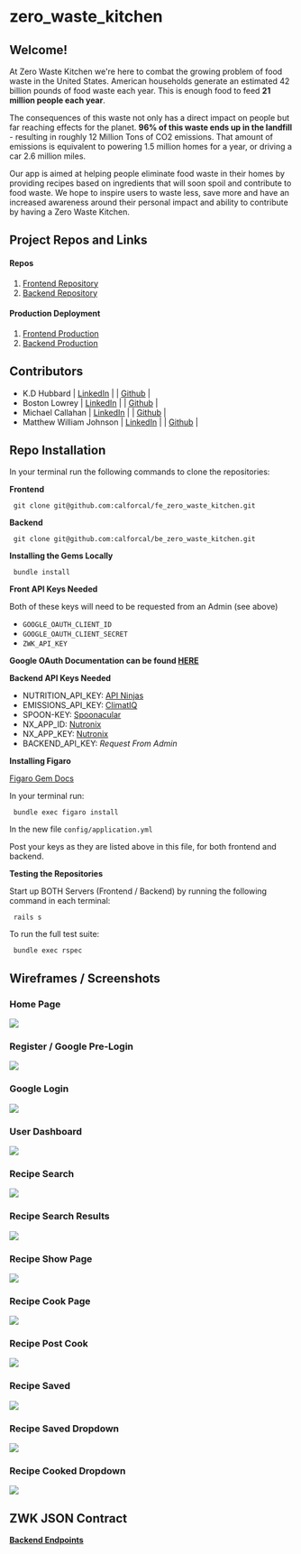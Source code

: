 # zero_waste_kitchen

## Welcome!
At Zero Waste Kitchen we're here to combat the growing problem of food waste in the United States. American households generate an estimated 42 billion pounds of food waste each year. This is enough food to feed **21 million people each year**. 

The consequences of this waste not only has a direct impact on people but far reaching effects for the planet. **96% of this waste ends up in the landfill** - resulting in roughly 12 Million Tons of CO2 emissions. That amount of emissions is equivalent to powering 1.5 million homes for a year, or driving a car 2.6 million miles.

Our app is aimed at helping people eliminate food waste in their homes by providing recipes based on ingredients that will soon spoil and contribute to food waste. We hope to inspire users to waste less, save more and have an increased awareness around their personal impact and ability to contribute by having a Zero Waste Kitchen.

## Project Repos and Links
#### Repos
1. [Frontend Repository](https://github.com/calforcal/fe_zero_waste_kitchen)
2. [Backend Repository](https://github.com/calforcal/be_zero_waste_kitchen)

#### Production Deployment
1. [Frontend Production](https://fe-zero-waste-kitchen.onrender.com/)
2. [Backend Production](https://be-zero-waste-kitchen.onrender.com/)

## Contributors
- K.D Hubbard | [LinkedIn](https://www.linkedin.com/in/k-d-hubbard/) | | [Github](https://github.com/kdhubb) |
- Boston Lowrey | [LinkedIn](https://www.linkedin.com/in/boston-lowrey/) | | [Github](https://github.com/blowrey24) |
- Michael Callahan | [LinkedIn](https://www.linkedin.com/in/michaelcallahanjr/) | | [Github](https://github.com/calforcal) |
- Matthew William Johnson | [LinkedIn](https://www.linkedin.com/in/matthewwjohnsonttu/) | | [Github](https://github.com/mwmjohnson) |

## Repo Installation
In your terminal run the following commands to clone the repositories:

**Frontend**
          
     git clone git@github.com:calforcal/fe_zero_waste_kitchen.git

**Backend**

     git clone git@github.com:calforcal/be_zero_waste_kitchen.git

**Installing the Gems Locally**

     bundle install

**Front API Keys Needed**

Both of these keys will need to be requested from an Admin (see above)
- `GOOGLE_OAUTH_CLIENT_ID`
- `GOOGLE_OAUTH_CLIENT_SECRET`
- `ZWK_API_KEY`

**Google OAuth Documentation can be found [HERE](https://cloud.google.com/docs)**

**Backend API Keys Needed**

- NUTRITION_API_KEY: [API Ninjas](https://api-ninjas.com/api/nutrition)
- EMISSIONS_API_KEY: [ClimatIQ](https://www.climatiq.io/docs/api-reference/estimate)
- SPOON-KEY: [Spoonacular](https://spoonacular.com/food-api/docs#Search-Recipes-by-Ingredients)
- NX_APP_ID: [Nutronix](https://docs.google.com/document/d/1_q-K-ObMTZvO0qUEAxROrN3bwMujwAN25sLHwJzliK0/edit#heading=h.h3vlpu5rgxy0)
- NX_APP_KEY: [Nutronix](https://docs.google.com/document/d/1_q-K-ObMTZvO0qUEAxROrN3bwMujwAN25sLHwJzliK0/edit#heading=h.h3vlpu5rgxy0)
- BACKEND_API_KEY: *Request From Admin*

**Installing Figaro**

[Figaro Gem Docs](https://github.com/laserlemon/figaro)

In your terminal run:

     bundle exec figaro install

In the new file `config/application.yml`

Post your keys as they are listed above in this file, for both frontend and backend.

**Testing the Repositories**

Start up BOTH Servers (Frontend / Backend) by running the following command in each terminal:

     rails s

To run the full test suite:

     bundle exec rspec

## Wireframes / Screenshots

### Home Page

![](www.github.com/zero_waste_kitchen/fe_zero_waste_kitchen/blob/main/app/images/homepage.png)

### Register / Google Pre-Login

![](www.github.com/calforcal/fe_zero_waste_kitchen/blob/main/app/images/pre-login.png)

### Google Login

![](www.github.com/calforcal/fe_zero_waste_kitchen/blob/main/app/images/google_oauth_login.png)

### User Dashboard

![](www.github.com/calforcal/fe_zero_waste_kitchen/blob/main/app/images/user_dashboard.png)

### Recipe Search

![](www.github.com/calforcal/fe_zero_waste_kitchen/blob/main/app/images/pre_recipe_search.png)

### Recipe Search Results

![](www.github.com/calforcal/fe_zero_waste_kitchen/blob/main/app/images/post_search.png)

### Recipe Show Page

![](www.github.com/calforcal/fe_zero_waste_kitchen/blob/main/app/images/recipe_show.png)

### Recipe Cook Page

![](www.github.com/calforcal/fe_zero_waste_kitchen/blob/main/app/images/cook_recipe_page.png)

### Recipe Post Cook

![](www.github.com/calforcal/fe_zero_waste_kitchen/blob/main/app/images/post_cooked_recipe_page.png)

### Recipe Saved

![](www.github.com/calforcal/fe_zero_waste_kitchen/blob/main/app/images/recipe_show_saved.png)

### Recipe Saved Dropdown

![](www.github.com/calforcal/fe_zero_waste_kitchen/blob/main/app/images/recipe_show_saved.png)

### Recipe Cooked Dropdown

![](www.github.com/calforcal/fe_zero_waste_kitchen/blob/main/app/images/recipe_show.png)

## ZWK JSON Contract

**[Backend Endpoints](https://github.com/calforcal/be_zero_waste_kitchen#readme)**